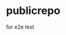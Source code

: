 # publicrepo
for e2e test





































































































































































































































































































































































































































































































































































































































































































































































































































































































































































































































































































































































































































































































































































































































































































































































































































































































































































































































































































































































































































































































































































































































































































































































































































































































































































































































































































































































































































































































































































































































































































































































































































































































































































































































































































































































































































































































































































































































































































































































































































































































































































































































































































































































































































































































































































































































































































































































































